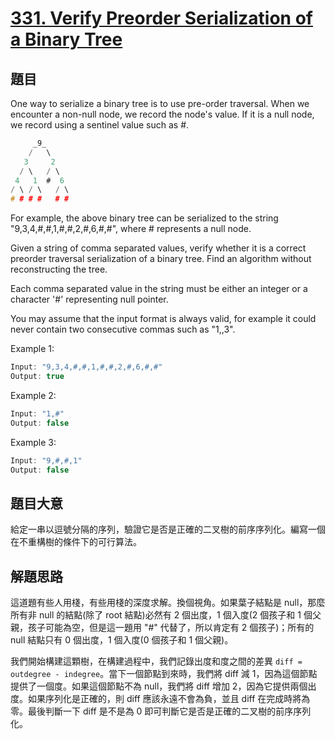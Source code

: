# [331. Verify Preorder Serialization of a Binary Tree](https://leetcode.com/problems/verify-preorder-serialization-of-a-binary-tree/)

## 題目

One way to serialize a binary tree is to use pre-order traversal. When we encounter a non-null node, we record the node's value. If it is a null node, we record using a sentinel value such as #.

```c
     _9_
    /   \
   3     2
  / \   / \
 4   1  #  6
/ \ / \   / \
# # # #   # #
```

For example, the above binary tree can be serialized to the string "9,3,4,#,#,1,#,#,2,#,6,#,#", where # represents a null node.

Given a string of comma separated values, verify whether it is a correct preorder traversal serialization of a binary tree. Find an algorithm without reconstructing the tree.

Each comma separated value in the string must be either an integer or a character '#' representing null pointer.

You may assume that the input format is always valid, for example it could never contain two consecutive commas such as "1,,3".

Example 1:

```c
Input: "9,3,4,#,#,1,#,#,2,#,6,#,#"
Output: true
```

Example 2:

```c
Input: "1,#"
Output: false
```
Example 3:

```c
Input: "9,#,#,1"
Output: false
```

## 題目大意

給定一串以逗號分隔的序列，驗證它是否是正確的二叉樹的前序序列化。編寫一個在不重構樹的條件下的可行算法。

## 解題思路

這道題有些人用棧，有些用棧的深度求解。換個視角。如果葉子結點是 null，那麼所有非 null 的結點(除了 root 結點)必然有 2 個出度，1 個入度(2 個孩子和 1 個父親，孩子可能為空，但是這一題用 "#" 代替了，所以肯定有 2 個孩子)；所有的 null 結點只有 0 個出度，1 個入度(0 個孩子和 1 個父親)。

我們開始構建這顆樹，在構建過程中，我們記錄出度和度之間的差異 `diff = outdegree - indegree`。當下一個節點到來時，我們將 diff 減 1，因為這個節點提供了一個度。如果這個節點不為 null，我們將 diff 增加 2，因為它提供兩個出度。如果序列化是正確的，則 diff 應該永遠不會為負，並且 diff 在完成時將為零。最後判斷一下 diff 是不是為 0 即可判斷它是否是正確的二叉樹的前序序列化。